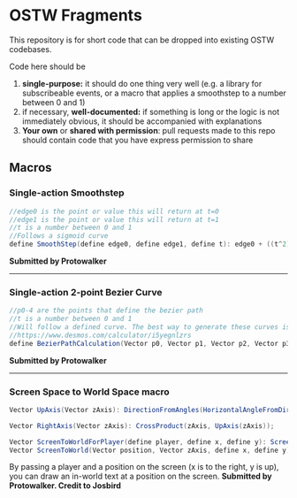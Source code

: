 # OSTW Fragments
This repository is for short code that can be dropped into existing OSTW codebases.

Code here should be 
1. **single-purpose:** it should do one thing very well (e.g. a library for subscribeable events, or a macro that applies a smoothstep to a number between 0 and 1)
2. if necessary, **well-documented:** if something is long or the logic is not immediately obvious, it should be accompanied with explanations
3. **Your own** or **shared with permission**: pull requests made to this repo should contain code that you have express permission to share


## Macros
### Single-action Smoothstep
```cs
//edge0 is the point or value this will return at t=0
//edge1 is the point or value this will return at t=1
//t is a number between 0 and 1
//Follows a sigmoid curve
define SmoothStep(define edge0, define edge1, define t): edge0 + ((t^2)*(3-(2*t)))*edge1;
```
**Submitted by Protowalker**

---

### Single-action 2-point Bezier Curve
```cs
//p0-4 are the points that define the bezier path
//t is a number between 0 and 1
//Will follow a defined curve. The best way to generate these curves is via this desmos graph
//https://www.desmos.com/calculator/i5yegnlzrs
define BezierPathCalculation(Vector p0, Vector p1, Vector p2, Vector p3, define t): ((1-t)^3)*p0 + (3*(1-t)^2)*t*p1 + (3*(1-t)*(t^2)*p2) + (t^3)*p3;
```
**Submitted by Protowalker**

---

### Screen Space to World Space macro
```cs
Vector UpAxis(Vector zAxis): DirectionFromAngles(HorizontalAngleFromDirection(zAxis), VerticalAngleFromDirection(zAxis) - 90);

Vector RightAxis(Vector zAxis): CrossProduct(zAxis, UpAxis(zAxis));

Vector ScreenToWorldForPlayer(define player, define x, define y): ScreenToWorld(EyePosition(player), FacingDirectionOf(player), x, y);
Vector ScreenToWorld(Vector position, Vector zAxis, define x, define y): position + 100 *(x*RightAxis(zAxis) + (y-0.2)*UpAxis(zAxis) + 3*zAxis);
```

By passing a player and a position on the screen (x is to the right, y is up), you can draw an in-world text at a position on the screen.
**Submitted by Protowalker. Credit to Josbird**

